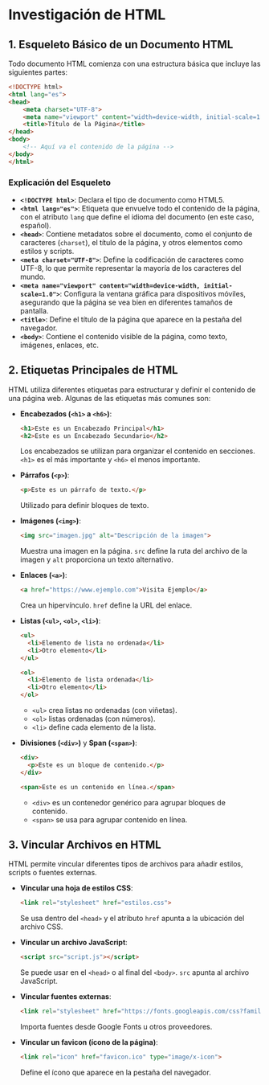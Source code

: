 
# Investigación de HTML

## 1. Esqueleto Básico de un Documento HTML

Todo documento HTML comienza con una estructura básica que incluye las siguientes partes:

```html
<!DOCTYPE html>
<html lang="es">
<head>
    <meta charset="UTF-8">
    <meta name="viewport" content="width=device-width, initial-scale=1.0">
    <title>Título de la Página</title>
</head>
<body>
    <!-- Aquí va el contenido de la página -->
</body>
</html>
```

### Explicación del Esqueleto

- **`<!DOCTYPE html>`**: Declara el tipo de documento como HTML5.
- **`<html lang="es">`**: Etiqueta que envuelve todo el contenido de la página, con el atributo `lang` que define el idioma del documento (en este caso, español).
- **`<head>`**: Contiene metadatos sobre el documento, como el conjunto de caracteres (`charset`), el título de la página, y otros elementos como estilos y scripts.
- **`<meta charset="UTF-8">`**: Define la codificación de caracteres como UTF-8, lo que permite representar la mayoría de los caracteres del mundo.
- **`<meta name="viewport" content="width=device-width, initial-scale=1.0">`**: Configura la ventana gráfica para dispositivos móviles, asegurando que la página se vea bien en diferentes tamaños de pantalla.
- **`<title>`**: Define el título de la página que aparece en la pestaña del navegador.
- **`<body>`**: Contiene el contenido visible de la página, como texto, imágenes, enlaces, etc.

## 2. Etiquetas Principales de HTML

HTML utiliza diferentes etiquetas para estructurar y definir el contenido de una página web. Algunas de las etiquetas más comunes son:

- **Encabezados (`<h1>` a `<h6>`)**:

  ```html
  <h1>Este es un Encabezado Principal</h1>
  <h2>Este es un Encabezado Secundario</h2>
  ```

  Los encabezados se utilizan para organizar el contenido en secciones. `<h1>` es el más importante y `<h6>` el menos importante.

- **Párrafos (`<p>`)**:

  ```html
  <p>Este es un párrafo de texto.</p>
  ```

  Utilizado para definir bloques de texto.

- **Imágenes (`<img>`)**:

  ```html
  <img src="imagen.jpg" alt="Descripción de la imagen">
  ```

  Muestra una imagen en la página. `src` define la ruta del archivo de la imagen y `alt` proporciona un texto alternativo.

- **Enlaces (`<a>`)**:

  ```html
  <a href="https://www.ejemplo.com">Visita Ejemplo</a>
  ```

  Crea un hipervínculo. `href` define la URL del enlace.

- **Listas (`<ul>`, `<ol>`, `<li>`)**:

  ```html
  <ul>
    <li>Elemento de lista no ordenada</li>
    <li>Otro elemento</li>
  </ul>

  <ol>
    <li>Elemento de lista ordenada</li>
    <li>Otro elemento</li>
  </ol>
  ```

  - `<ul>` crea listas no ordenadas (con viñetas).
  - `<ol>` listas ordenadas (con números).
  - `<li>` define cada elemento de la lista.

- **Divisiones (`<div>`)** y **Span (`<span>`)**:

  ```html
  <div>
    <p>Este es un bloque de contenido.</p>
  </div>

  <span>Este es un contenido en línea.</span>
  ```

  - `<div>` es un contenedor genérico para agrupar bloques de contenido.
  - `<span>` se usa para agrupar contenido en línea.

## 3. Vincular Archivos en HTML

HTML permite vincular diferentes tipos de archivos para añadir estilos, scripts o fuentes externas.

- **Vincular una hoja de estilos CSS**:

  ```html
  <link rel="stylesheet" href="estilos.css">
  ```

  Se usa dentro del `<head>` y el atributo `href` apunta a la ubicación del archivo CSS.

- **Vincular un archivo JavaScript**:

  ```html
  <script src="script.js"></script>
  ```

  Se puede usar en el `<head>` o al final del `<body>`. `src` apunta al archivo JavaScript.

- **Vincular fuentes externas**:

  ```html
  <link rel="stylesheet" href="https://fonts.googleapis.com/css?family=Roboto">
  ```

  Importa fuentes desde Google Fonts u otros proveedores.

- **Vincular un favicon (ícono de la página)**:

  ```html
  <link rel="icon" href="favicon.ico" type="image/x-icon">
  ```

  Define el ícono que aparece en la pestaña del navegador.
